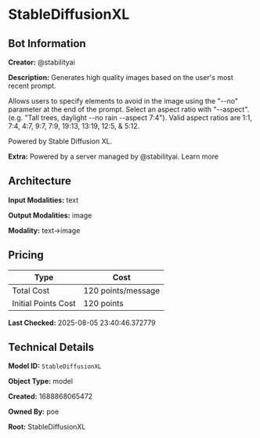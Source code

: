 # StableDiffusionXL

## Bot Information

**Creator:** @stabilityai

**Description:** Generates high quality images based on the user's most recent prompt. 

Allows users to specify elements to avoid in the image using the "--no" parameter at the end of the prompt. Select an aspect ratio with "--aspect". (e.g. "Tall trees, daylight --no rain --aspect 7:4"). Valid aspect ratios are 1:1, 7:4, 4:7, 9:7, 7:9, 19:13, 13:19, 12:5, & 5:12. 

Powered by Stable Diffusion XL.

**Extra:** Powered by a server managed by @stabilityai. Learn more


## Architecture

**Input Modalities:** text

**Output Modalities:** image

**Modality:** text->image


## Pricing

| Type | Cost |
|------|------|
| Total Cost | 120 points/message |
| Initial Points Cost | 120 points |

**Last Checked:** 2025-08-05 23:40:46.372779


## Technical Details

**Model ID:** `StableDiffusionXL`

**Object Type:** model

**Created:** 1688868065472

**Owned By:** poe

**Root:** StableDiffusionXL
